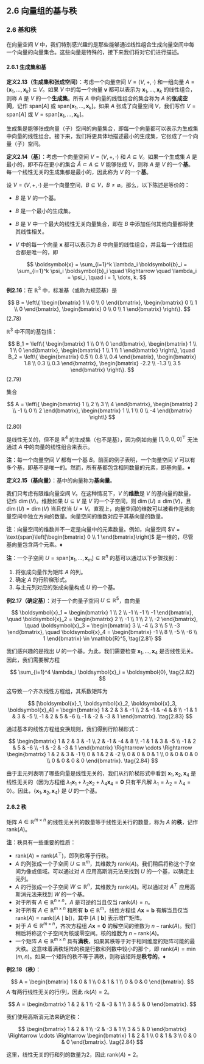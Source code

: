 ## 2.6 向量组的基与秩

### 2.6 基和秩

在向量空间 $V$ 中，我们特别感兴趣的是那些能够通过线性组合生成向量空间中每一个向量的向量集合。这些向量是特殊的，接下来我们将对它们进行描述。

#### 2.6.1 生成集和基

**定义2.13（生成集和张成空间）**：考虑一个向量空间 $V = (V, +, \cdot)$ 和一组向量 $A = \{\boldsymbol{x}_1, \dots, \boldsymbol{x}_k\} \subseteq V$。如果 $V$ 中的每一个向量 $\boldsymbol{v}$ 都可以表示为 $\boldsymbol{x}_1, \dots, \boldsymbol{x}_k$ 的线性组合，则称 $A$ 是 $V$ 的一个**生成集**。所有 $A$ 中向量的线性组合的集合称为 $A$ 的**张成空间**，记作 $\text{span}[A]$ 或 $\text{span}[\boldsymbol{x}_1, \dots, \boldsymbol{x}_k]$。如果 $A$ 张成了向量空间 $V$，我们写作 $V = \text{span}[A]$ 或 $V = \text{span}[\boldsymbol{x}_1, \dots, \boldsymbol{x}_k]$。

生成集是能够张成向量（子）空间的向量集合，即每一个向量都可以表示为生成集中向量的线性组合。接下来，我们将更具体地描述最小的生成集，它张成了一个向量（子）空间。

**定义2.14（基）**：考虑一个向量空间 $V = (V, +, \cdot)$ 和 $A \subseteq V$。如果一个生成集 $A$ 是最小的，即不存在更小的集合 $\tilde{A} \subset A \subseteq V$ 能够张成 $V$，则称 $A$ 是 $V$ 的一个**基**。每一个线性无关的生成集都是最小的，因此称为 $V$ 的一个**基**。

设 $V = (V, +, \cdot)$ 是一个向量空间，$B \subseteq V$，$B \neq \emptyset$。那么，以下陈述是等价的：
- $B$ 是 $V$ 的一个基。
- $B$ 是一个最小的生成集。
- $B$ 是 $V$ 中一个最大的线性无关向量集合，即在 $B$ 中添加任何其他向量都将使其线性相关。
- $V$ 中的每一个向量 $\boldsymbol{x}$ 都可以表示为 $B$ 中向量的线性组合，并且每一个线性组合都是唯一的，即
  
  $$
  \boldsymbol{x} = \sum_{i=1}^k \lambda_i \boldsymbol{b}_i = \sum_{i=1}^k \psi_i \boldsymbol{b}_i \quad \Rightarrow \quad \lambda_i = \psi_i, \quad i = 1, \dots, k.
  $$

**例2.16**：在 $\mathbb{R}^3$ 中，标准基（或称为规范基）是

$$
B = \left\{
\begin{bmatrix}
1 \\ 0 \\ 0
\end{bmatrix},
\begin{bmatrix}
0 \\ 1 \\ 0
\end{bmatrix},
\begin{bmatrix}
0 \\ 0 \\ 1
\end{bmatrix}
\right\}.
$$
(2.78)

$\mathbb{R}^3$ 中不同的基包括：

$$
B_1 = \left\{
\begin{bmatrix}
1 \\ 0 \\ 0
\end{bmatrix},
\begin{bmatrix}
1 \\ 1 \\ 0
\end{bmatrix},
\begin{bmatrix}
1 \\ 1 \\ 1
\end{bmatrix}
\right\}, \quad
B_2 = \left\{
\begin{bmatrix}
0.5 \\ 0.8 \\ 0.4
\end{bmatrix},
\begin{bmatrix}
1.8 \\ 0.3 \\ 0.3
\end{bmatrix},
\begin{bmatrix}
-2.2 \\ -1.3 \\ 3.5
\end{bmatrix}
\right\}.
$$
(2.79)

集合

$$
A = \left\{
\begin{bmatrix}
1 \\ 2 \\ 3 \\ 4
\end{bmatrix},
\begin{bmatrix}
2 \\ -1 \\ 0 \\ 2
\end{bmatrix},
\begin{bmatrix}
1 \\ 1 \\ 0 \\ -4
\end{bmatrix}
\right\}
$$
(2.80)

是线性无关的，但不是 $\mathbb{R}^4$ 的生成集（也不是基），因为例如向量 $[1, 0, 0, 0]^\top$ 无法通过 $A$ 中的向量的线性组合来表示。

**注**：每一个向量空间 $V$ 都有一个基 $B$。前面的例子表明，一个向量空间 $V$ 可以有多个基，即基不是唯一的。然而，所有基都包含相同数量的元素，即基向量。♦

**定义2.15（基向量）**：基中的向量称为**基向量**。

我们只考虑有限维向量空间 $V$。在这种情况下，$V$ 的**维数**是 $V$ 的基向量的数量，记作 $\dim(V)$。维数如果 $U \subseteq V$ 是 $V$ 的一个子空间，则 $\dim(U) \leq \dim(V)$，且 $\dim(U) = \dim(V)$ 当且仅当 $U = V$。直观上，向量空间的维数可以被看作是该向量空间中独立方向的数量。向量空间的维数对应于其基向量的数量。

**注**：向量空间的维数并不一定是向量中的元素数量。例如，向量空间 $V = \text{span}\left[\begin{bmatrix} 0 \\ 1 \end{bmatrix}\right]$ 是一维的，尽管基向量包含两个元素。♦

**注**：一个子空间 $U = \text{span}[\boldsymbol{x}_1, \dots, \boldsymbol{x}_m] \subseteq \mathbb{R}^n$ 的基可以通过以下步骤找到：
1. 将张成向量作为矩阵 $A$ 的列。
2. 确定 $A$ 的行阶梯形式。
3. 与主元列对应的张成向量构成 $U$ 的一个基。

**例2.17（确定基）**：对于一个向量子空间 $U \subseteq \mathbb{R}^5$，由向量

$$
\boldsymbol{x}_1 = \begin{bmatrix}
1 \\ 2 \\ -1 \\ -1 \\ -1
\end{bmatrix}, \quad
\boldsymbol{x}_2 = \begin{bmatrix}
2 \\ -1 \\ 1 \\ 2 \\ -2
\end{bmatrix}, \quad
\boldsymbol{x}_3 = \begin{bmatrix}
3 \\ -4 \\ 3 \\ 5 \\ -3
\end{bmatrix}, \quad
\boldsymbol{x}_4 = \begin{bmatrix}
-1 \\ 8 \\ -5 \\ -6 \\ 1
\end{bmatrix} \in \mathbb{R}^5,
\tag{2.81}
$$

我们感兴趣的是找出 $U$ 的一个基。为此，我们需要检查 $\boldsymbol{x}_1, \dots, \boldsymbol{x}_4$ 是否线性无关。因此，我们需要解方程

$$
\sum_{i=1}^4 \lambda_i \boldsymbol{x}_i = \boldsymbol{0},
\tag{2.82}
$$

这导致一个齐次线性方程组，其系数矩阵为

$$
[\boldsymbol{x}_1, \boldsymbol{x}_2, \boldsymbol{x}_3, \boldsymbol{x}_4] = \begin{bmatrix}
1 & 2 & 3 & -1 \\
2 & -1 & -4 & 8 \\
-1 & 1 & 3 & -5 \\
-1 & 2 & 5 & -6 \\
-1 & -2 & -3 & 1
\end{bmatrix}.
\tag{2.83}
$$

通过基本的线性方程组变换规则，我们得到行阶梯形式：

$$
\begin{bmatrix}
1 & 2 & 3 & -1 \\
2 & -1 & -4 & 8 \\
-1 & 1 & 3 & -5 \\
-1 & 2 & 5 & -6 \\
-1 & -2 & -3 & 1
\end{bmatrix}
\Rightarrow \cdots \Rightarrow
\begin{bmatrix}
1 & 2 & 3 & -1 \\
0 & 1 & 2 & -2 \\
0 & 0 & 0 & 1 \\
0 & 0 & 0 & 0 \\
0 & 0 & 0 & 0
\end{bmatrix}.
\tag{2.84}
$$

由于主元列表明了哪些向量是线性无关的，我们从行阶梯形式中看到 $\boldsymbol{x}_1, \boldsymbol{x}_2, \boldsymbol{x}_4$ 是线性无关的（因为方程组 $\lambda_1 \boldsymbol{x}_1 + \lambda_2 \boldsymbol{x}_2 + \lambda_4 \boldsymbol{x}_4 = \boldsymbol{0}$ 只有平凡解 $\lambda_1 = \lambda_2 = \lambda_4 = 0$）。因此，$\{\boldsymbol{x}_1, \boldsymbol{x}_2, \boldsymbol{x}_4\}$ 是 $U$ 的一个基。

#### 2.6.2 秩

矩阵 $A \in \mathbb{R}^{m \times n}$ 的线性无关列的数量等于线性无关行的数量，称为 $A$ 的**秩**，记作 $\text{rank}(A)$。

**注**：秩具有一些重要的性质：
- $\text{rank}(A) = \text{rank}(A^\top)$，即列秩等于行秩。
- $A$ 的列张成一个子空间 $U \subseteq \mathbb{R}^m$，其维数为 $\text{rank}(A)$。我们稍后将称这个子空间为像或值域。可以通过对 $A$ 应用高斯消元法来找到 $U$ 的一个基，以确定主元列。
- $A$ 的行张成一个子空间 $W \subseteq \mathbb{R}^n$，其维数为 $\text{rank}(A)$。可以通过对 $A^\top$ 应用高斯消元法来找到 $W$ 的一个基。
- 对于所有 $A \in \mathbb{R}^{n \times n}$，$A$ 是可逆的当且仅当 $\text{rank}(A) = n$。
- 对于所有 $A \in \mathbb{R}^{m \times n}$ 和所有 $\boldsymbol{b} \in \mathbb{R}^m$，线性方程组 $A\boldsymbol{x} = \boldsymbol{b}$ 有解当且仅当 $\text{rank}(A) = \text{rank}([A \mid \boldsymbol{b}])$，其中 $[A \mid \boldsymbol{b}]$ 表示增广矩阵。
- 对于 $A \in \mathbb{R}^{m \times n}$，齐次方程组 $A\boldsymbol{x} = \boldsymbol{0}$ 的解空间的维数为 $n - \text{rank}(A)$。我们稍后将称这个子空间为核或零空间。核的维数为 $n - \text{rank}(A)$。
- 一个矩阵 $A \in \mathbb{R}^{m \times n}$ 具有**满秩**，如果其秩等于对于相同维度的矩阵可能的最大秩。这意味着满秩矩阵的秩是行数和列数中较小的那个，即 $\text{rank}(A) = \min(m, n)$。如果一个矩阵的秩不等于满秩，则称该矩阵是**秩亏的**。♦

**例2.18（秩）**：

$$
A = \begin{bmatrix}
1 & 0 & 1 \\
0 & 1 & 1 \\
0 & 0 & 0
\end{bmatrix}.
$$
$A$ 有两行线性无关的行/列，因此 $\text{rk}(A) = 2$。

$$
A = \begin{bmatrix}
1 & 2 & 1 \\
-2 & -3 & 1 \\
3 & 5 & 0
\end{bmatrix}.
$$

我们使用高斯消元法来确定秩：

$$
\begin{bmatrix}
1 & 2 & 1 \\
-2 & -3 & 1 \\
3 & 5 & 0
\end{bmatrix}
\Rightarrow \cdots \Rightarrow
\begin{bmatrix}
1 & 2 & 1 \\
0 & 1 & 3 \\
0 & 0 & 0
\end{bmatrix}.
\tag{2.84}
$$

这里，线性无关的行和列的数量为2，因此 $\text{rank}(A) = 2$。
